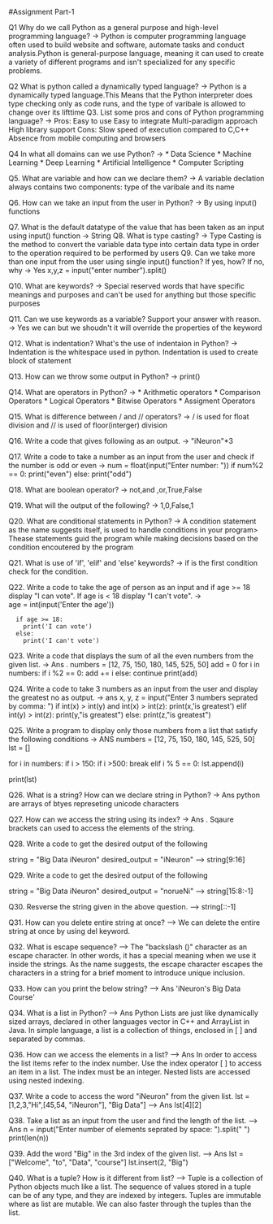 #Assignment Part-1

Q1 Why do we call Python as a general purpose and high-level programming language?
  ->  Python is computer programming language often used to build website and software, automate tasks and conduct analysis.Python is general-purpose language, meaning          it can used to create a variety of different programs and isn't specialized for any specific problems.

Q2 What is python called a dynamically typed language?
->   Python is a dynamically typed language.This Means that the Python interpreter does type checking only as code runs, and the type of varibale is allowed to change        over its lifttime 
Q3. List some pros and cons of Python programming language?
->  Pros:
    Easy to use
    Easy to integrate
    Multi-paradigm approach
    High library support
  Cons:
    Slow speed of execution compared to C,C++
    Absence from mobile computing and browsers
    
Q4 In what all domains can we use Python?
->  * Data Science
    * Machine Learning
    * Deep Learning 
    * Artificial Intelligence
    * Computer Scripting 

Q5. What are variable and how can we declare them?
-> A variable declation always contains two components: type of the varibale and its name 
 
Q6. How can we take an input from the user in Python?
->  By using input() functions

Q7. What is the default datatype of the value that has been taken as an input using input() function
-> String 
Q8. What is type casting?
->  Type Casting is the method to convert the variable data type into certain data type in order to the operation required to be performed by users
Q9. Can we take more than one input from the user using single input() function? If yes, how? If no, why
->  Yes 
    x,y,z = input("enter number").split()

Q10. What are keywords?
->   Special reserved words that have specific meanings and purposes and can't be used for anything but those specific purposes 

Q11. Can we use keywords as a variable? Support your answer with reason.
->   Yes we can but we shoudn't it will override the properties of the keyword

Q12. What is indentation? What's the use of indentaion in Python?
->   Indentation is the whitespace used in python. Indentation is used to create block of statement

Q13. How can we throw some output in Python?
->   print()

Q14. What are operators in Python?
->   * Arithmetic operators 
     * Comparison Operators 
     * Logical Operators 
     * Bitwise Operators 
     * Assigment Operators 
 
 Q15. What is difference between / and // operators?
 ->   / is used for float division and // is used of floor(interger) division
 
Q16. Write a code that gives following as an output.
->   "iNeuron"*3

Q17. Write a code to take a number as an input from the user and check if the number is odd or even
->   num = float(input("Enter number: "))
     if num%2 == 0:
        print("even")
     else:
        print("odd")
        
Q18. What are boolean operator?
->   not,and ,or,True,False

Q19. What will the output of the following?
->   1,0,False,1

Q20. What are conditional statements in Python?
->   A condition statement as the name suggests itself, is used to handle conditions in your program> Thease statements guid the program while making decisions based on the condition encoutered by the program 

Q21. What is use of 'if', 'elif' and 'else' keywords?
->   if is the first condition check for the condition.

Q22. Write a code to take the age of person as an input and if age >= 18 display "I can vote". If age is < 18 display "I can't vote".
->    
      age = int(input('Enter the age'))
      
      if age >= 18:
        print('I can vote')
      else:
        print('I can't vote')
 
Q23. Write a code that displays the sum of all the even numbers from the given list.
-> Ans .
        numbers = [12, 75, 150, 180, 145, 525, 50]
        add = 0
        for i in numbers:
            if i %2 == 0:
                 add += i
            else:
                continue
        print(add)
        
        
Q24. Write a code to take 3 numbers as an input from the user and display the greatest no as output.
-> 
ans
x, y, z = input("Enter 3 numbers seprated by comma: ")
if int(x) > int(y) and int(x) > int(z):
  print(x,'is greatest')
elif int(y) > int(z):
  print(y,"is greatest")
else:
  print(z,"is greatest")
  
 Q25. Write a program to display only those numbers from a list that satisfy the following conditions
->
ANS
numbers = [12, 75, 150, 180, 145, 525, 50]
lst = []

for i in numbers:
    if i > 150:
        if i >500:
            break
    elif i % 5 == 0:
        lst.append(i)
        
print(lst)


Q26. What is a string? How can we declare string in Python?
-> Ans
    python are arrays of btyes represeting unicode characters
    
   
 Q27. How can we access the string using its index?
-> Ans . Sqaure brackets can used to access the elements of the string.


Q28. Write a code to get the desired output of the following

string = "Big Data iNeuron"
desired_output = "iNeuron"
-->  string[9:16]

Q29. Write a code to get the desired output of the following

string = "Big Data iNeuron"
desired_output = "norueNi"
--> string[15:8:-1]


Q30. Resverse the string given in the above question.
-->  string[::-1]

Q31. How can you delete entire string at once?
--> We can delete the entire string at once by using del keyword.

Q32. What is escape sequence?
--> The "backslash ()" character as an escape character. In other words, it has a special meaning when we use it inside the strings. As the name suggests, the escape character escapes the characters in a string for a brief moment to introduce unique inclusion.


Q33. How can you print the below string?
--> Ans 'iNeuron's Big Data Course'

Q34. What is a list in Python?
--> Ans Python Lists are just like dynamically sized arrays, declared in other languages vector in C++ and ArrayList in Java. In simple language, a list is a collection of things, enclosed in [ ] and separated by commas. 

Q36. How can we access the elements in a list?
--> Ans In order to access the list items refer to the index number. Use the index operator [ ] to access an item in a list. The index must be an integer. Nested lists are accessed using nested indexing. 


Q37. Write a code to access the word "iNeuron" from the given list.
lst = [1,2,3,"Hi",[45,54, "iNeuron"], "Big Data"]
--> Ans lst[4][2]

Q38. Take a list as an input from the user and find the length of the list.
--> Ans n = input("Enter number of elements seprated by space: ").split(" ")
print(len(n))


Q39. Add the word "Big" in the 3rd index of the given list.
--> Ans lst = ["Welcome", "to", "Data", "course"]
lst.insert(2, "Big")

Q40. What is a tuple? How is it different from list?
--> Tuple is a collection of Python objects much like a list. The sequence of values stored in a tuple can be of any type, and they are indexed by integers. Tuples are immutable where as list are mutable. We can also faster through the tuples than the list.








 
      



  
